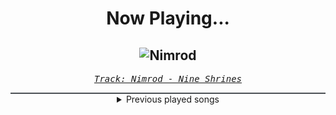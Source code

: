 <div align="center"> 
<h1>Now Playing...</h1>

![Nimrod](https://i.scdn.co/image/ab67616d00001e029b61b8045485147158914bf1)
--
_<samp><a href="https://open.spotify.com/track/39gQgklHm2puvBaN71x2fc">Track: Nimrod - Nine Shrines</a></samp>_

<div style="border: 1px #4B5054 solid"></div>
<details>
  <summary>
    Previous played songs
  </summary>
  <table>
    <thead>
      <tr>
        <th>
          Artist
        </th>
        <th>
          Song
        </th>
        <th>
          Link
        </th>
      </tr>
    </thead>
    <tbody>
      <tr><td>Nine Shrines</td><td>Nimrod</td><td><a href="https://open.spotify.com/track/39gQgklHm2puvBaN71x2fc">https://open.spotify.com/track/39gQgklHm2puvBaN71x2fc</a></td></tr><tr><td>River Becomes Ocean</td><td>Silence Means Nothing</td><td><a href="https://open.spotify.com/track/7BSobexVEVb2SKQKoZZkvT">https://open.spotify.com/track/7BSobexVEVb2SKQKoZZkvT</a></td></tr><tr><td>Rise Of The Northstar</td><td>Here Comes The Boom</td><td><a href="https://open.spotify.com/track/4XixK9sp4Rq1UbvKXZSyt4">https://open.spotify.com/track/4XixK9sp4Rq1UbvKXZSyt4</a></td></tr><tr><td>Light The Torch</td><td>Calm Before the Storm</td><td><a href="https://open.spotify.com/track/3dhDN3hilhqEursIIg8Xko">https://open.spotify.com/track/3dhDN3hilhqEursIIg8Xko</a></td></tr><tr><td>We Came As Romans</td><td>Black Hole</td><td><a href="https://open.spotify.com/track/4Y7eqYTpV7fQxpYj1isN2F">https://open.spotify.com/track/4Y7eqYTpV7fQxpYj1isN2F</a></td></tr><tr><td>Atreyu</td><td>Becoming the Bull</td><td><a href="https://open.spotify.com/track/4PImbgKXvsKCZatXSPevI1">https://open.spotify.com/track/4PImbgKXvsKCZatXSPevI1</a></td></tr><tr><td>Beartooth</td><td>In Between</td><td><a href="https://open.spotify.com/track/03jdl5GTBhKsgB1Yw8mVPh">https://open.spotify.com/track/03jdl5GTBhKsgB1Yw8mVPh</a></td></tr><tr><td>Machine Head</td><td>Is There Anybody Out There?</td><td><a href="https://open.spotify.com/track/5aeIj88MLdekYvObw5Yisk">https://open.spotify.com/track/5aeIj88MLdekYvObw5Yisk</a></td></tr><tr><td>Architects</td><td>Meteor</td><td><a href="https://open.spotify.com/track/0d2mj7p92bZEckjowsc1a4">https://open.spotify.com/track/0d2mj7p92bZEckjowsc1a4</a></td></tr><tr><td>Trivium</td><td>The Heart from Your Hate</td><td><a href="https://open.spotify.com/track/5yDJpu0xh0d1w13gXaE3lS">https://open.spotify.com/track/5yDJpu0xh0d1w13gXaE3lS</a></td></tr><tr><td>Motionless In White</td><td>Brand New Numb</td><td><a href="https://open.spotify.com/track/0vPkRB52RENZMpHybpFKYK">https://open.spotify.com/track/0vPkRB52RENZMpHybpFKYK</a></td></tr><tr><td>Of Mice & Men</td><td>Feels Like Forever</td><td><a href="https://open.spotify.com/track/3iPMVDlzpkXuYkvsa1PRQj">https://open.spotify.com/track/3iPMVDlzpkXuYkvsa1PRQj</a></td></tr><tr><td>Polaris</td><td>Inhumane</td><td><a href="https://open.spotify.com/track/36K5KSqFJOCN9YLmSTkXrG">https://open.spotify.com/track/36K5KSqFJOCN9YLmSTkXrG</a></td></tr><tr><td>blessthefall</td><td>Wake The Dead</td><td><a href="https://open.spotify.com/track/7cLEpyYMAgQh3x0oX6scp3">https://open.spotify.com/track/7cLEpyYMAgQh3x0oX6scp3</a></td></tr><tr><td>Polaris</td><td>Inhumane</td><td><a href="https://open.spotify.com/track/36K5KSqFJOCN9YLmSTkXrG">https://open.spotify.com/track/36K5KSqFJOCN9YLmSTkXrG</a></td></tr><tr><td>blessthefall</td><td>Wake The Dead</td><td><a href="https://open.spotify.com/track/7cLEpyYMAgQh3x0oX6scp3">https://open.spotify.com/track/7cLEpyYMAgQh3x0oX6scp3</a></td></tr><tr><td>Polaris</td><td>Inhumane</td><td><a href="https://open.spotify.com/track/36K5KSqFJOCN9YLmSTkXrG">https://open.spotify.com/track/36K5KSqFJOCN9YLmSTkXrG</a></td></tr><tr><td>blessthefall</td><td>Wake The Dead</td><td><a href="https://open.spotify.com/track/7cLEpyYMAgQh3x0oX6scp3">https://open.spotify.com/track/7cLEpyYMAgQh3x0oX6scp3</a></td></tr><tr><td>Polaris</td><td>Inhumane</td><td><a href="https://open.spotify.com/track/36K5KSqFJOCN9YLmSTkXrG">https://open.spotify.com/track/36K5KSqFJOCN9YLmSTkXrG</a></td></tr><tr><td>blessthefall</td><td>Wake The Dead</td><td><a href="https://open.spotify.com/track/7cLEpyYMAgQh3x0oX6scp3">https://open.spotify.com/track/7cLEpyYMAgQh3x0oX6scp3</a></td></tr>
    </tbody>
  </table>
</details>

</div>
